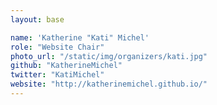 ```yaml
---
layout: base

name: 'Katherine "Kati" Michel'
role: "Website Chair"
photo_url: "/static/img/organizers/kati.jpg"
github: "KatherineMichel"
twitter: "KatiMichel"
website: "http://katherinemichel.github.io/"
---
```

